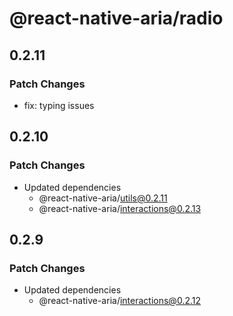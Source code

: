 # @react-native-aria/radio

## 0.2.11

### Patch Changes

- fix: typing issues

## 0.2.10

### Patch Changes

- Updated dependencies
  - @react-native-aria/utils@0.2.11
  - @react-native-aria/interactions@0.2.13

## 0.2.9

### Patch Changes

- Updated dependencies
  - @react-native-aria/interactions@0.2.12

